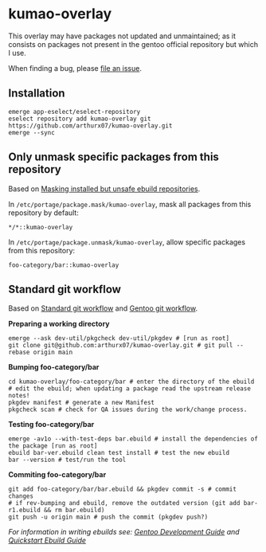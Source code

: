 # kumao-overlay

This overlay may have packages not updated and unmaintained; as it consists on packages not present in the gentoo official repository but which I use.

When finding a bug, please [file an issue](https://github.com/arthurx07/kumao-overlay/issues/new).

## Installation
```shell
emerge app-eselect/eselect-repository
eselect repository add kumao-overlay git https://github.com/arthurx07/kumao-overlay.git
emerge --sync
```

## Only unmask specific packages from this repository
Based on [Masking installed but unsafe ebuild repositories](https://wiki.gentoo.org/wiki/Ebuild_repository#Masking_installed_but_unsafe_ebuild_repositories).

In `/etc/portage/package.mask/kumao-overlay`, mask all packages from this repository by default:

```plain
*/*::kumao-overlay
```

In `/etc/portage/package.unmask/kumao-overlay`, allow specific packages from this repository:

```plain
foo-category/bar::kumao-overlay
```

## Standard git workflow

Based on [Standard git workflow](https://wiki.gentoo.org/wiki/Standard_git_workflow) and [Gentoo git workflow](https://wiki.gentoo.org/wiki/Gentoo_git_workflow).

**Preparing a working directory**
```shell
emerge --ask dev-util/pkgcheck dev-util/pkgdev # [run as root]
git clone git@github.com:arthurx07/kumao-overlay.git # git pull --rebase origin main
```
**Bumping foo-category/bar**
```shell
cd kumao-overlay/foo-category/bar # enter the directory of the ebuild
# edit the ebuild; when updating a package read the upstream release notes!
pkgdev manifest # generate a new Manifest
pkgcheck scan # check for QA issues during the work/change process.
```
**Testing foo-category/bar**
```shell
emerge -av1o --with-test-deps bar.ebuild # install the dependencies of the package [run as root]
ebuild bar-ver.ebuild clean test install # test the new ebuild
bar --version # test/run the tool
```
**Commiting foo-category/bar**
```shell
git add foo-category/bar/bar.ebuild && pkgdev commit -s # commit changes
# if rev-bumping and ebuild, remove the outdated version (git add bar-r1.ebuild && rm bar.ebuild)
git push -u origin main # push the commit (pkgdev push?)
```

_For information in writing ebuilds see: [Gentoo Development Guide](https://devmanual.gentoo.org/) and [Quickstart Ebuild Guide](https://devmanual.gentoo.org/quickstart/index.html)_
